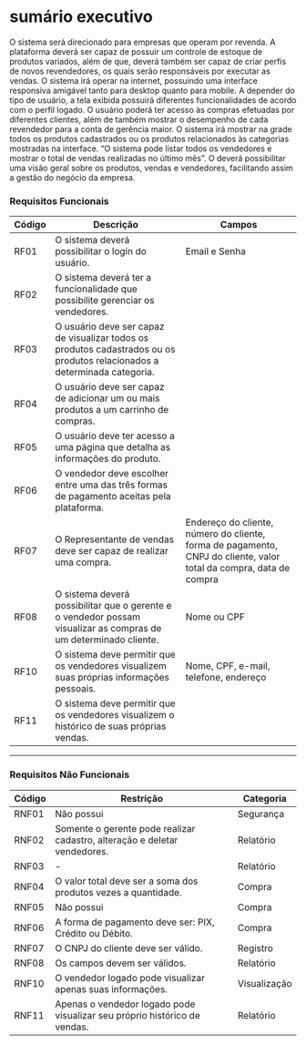 # sumário executivo

O sistema será direcionado para empresas que operam por revenda. A plataforma deverá ser capaz de possuir um controle de estoque de produtos variados, além de que, deverá também ser capaz de criar perfis de novos revendedores, os quais serão responsáveis por executar as vendas. 
O sistema irá operar na internet, possuindo uma interface responsiva amigável tanto para desktop quanto para mobile. A depender do tipo de usuário, a tela exibida possuirá diferentes funcionalidades de acordo com o perfil logado. 
O usuário poderá ter acesso às compras efetuadas por diferentes clientes, além de também mostrar o desempenho de cada revendedor para a conta de gerência maior. 
O sistema irá mostrar na grade todos os produtos cadastrados ou os produtos relacionados às categorias mostradas na interface. “O sistema pode listar todos os vendedores e mostrar o total de vendas realizadas no último mês”. 
O deverá possibilitar uma visão geral sobre os produtos, vendas e vendedores, facilitando assim a gestão do negócio da empresa.

### Requisitos Funcionais

| **Código** | **Descrição**                                                                                                        | **Campos**                                                                                                                                  |
|------------|----------------------------------------------------------------------------------------------------------------------|---------------------------------------------------------------------------------------------------------------------------------------------|
| RF01       | O sistema deverá possibilitar o login do usuário.                                                                    | Email e Senha                                                                                                                               |
| RF02       | O sistema deverá ter a funcionalidade que possibilite gerenciar os vendedores.                                       |                                                                                                                                             |
| RF03       | O usuário deve ser capaz de visualizar todos os produtos cadastrados ou os produtos relacionados a determinada categoria. |                                                                                                                                             |
| RF04       | O usuário deve ser capaz de adicionar um ou mais produtos a um carrinho de compras.                                  |                                                                                                                                             |
| RF05       | O usuário deve ter acesso a uma página que detalha as informações do produto.                                        |                                                                                                                                             |
| RF06       | O vendedor deve escolher entre uma das três formas de pagamento aceitas pela plataforma.                             |                                                                                                                                             |
| RF07       | O Representante de vendas deve ser capaz de realizar uma compra.                                                     | Endereço do cliente, número do cliente, forma de pagamento, CNPJ do cliente, valor total da compra, data de compra                          |
| RF08       | O sistema deverá possibilitar que o gerente e o vendedor possam visualizar as compras de um determinado cliente.     | Nome ou CPF                                                                                                                                 |
| RF10       | O sistema deve permitir que os vendedores visualizem suas próprias informações pessoais.                             | Nome, CPF, e-mail, telefone, endereço                                                                                                       |
| RF11       | O sistema deve permitir que os vendedores visualizem o histórico de suas próprias vendas.                            |                                                                                                                                             |

---

### Requisitos Não Funcionais

| **Código** | **Restrição**                                                   | **Categoria**  |
|------------|-----------------------------------------------------------------|----------------|
| RNF01      | Não possui                                                      | Segurança      |
| RNF02      | Somente o gerente pode realizar cadastro, alteração e deletar vendedores. | Relatório      |
| RNF03      | -                                                               | Relatório      |
| RNF04      | O valor total deve ser a soma dos produtos vezes a quantidade.  | Compra         |
| RNF05      | Não possui                                                      | Compra         |
| RNF06      | A forma de pagamento deve ser: PIX, Crédito ou Débito.          | Compra         |
| RNF07      | O CNPJ do cliente deve ser válido.                              | Registro       |
| RNF08      | Os campos devem ser válidos.                                    | Relatório      |
| RNF10      | O vendedor logado pode visualizar apenas suas informações.      | Visualização   |
| RNF11      | Apenas o vendedor logado pode visualizar seu próprio histórico de vendas. | Relatório      |
